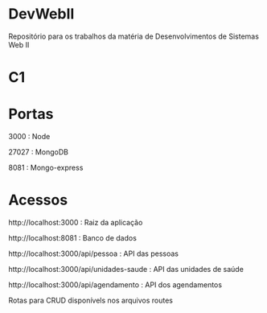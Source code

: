 # DevWebII
Repositório para os trabalhos da matéria de Desenvolvimentos de Sistemas Web II
# C1
# Portas
3000 : Node

27027 : MongoDB

8081 : Mongo-express

# Acessos
http://localhost:3000 : Raiz da aplicação

http://localhost:8081 : Banco de dados

http://localhost:3000/api/pessoa : API das pessoas

http://localhost:3000/api/unidades-saude : API das unidades de saúde

http://localhost:3000/api/agendamento : API dos agendamentos

Rotas para CRUD disponívels nos arquivos routes
